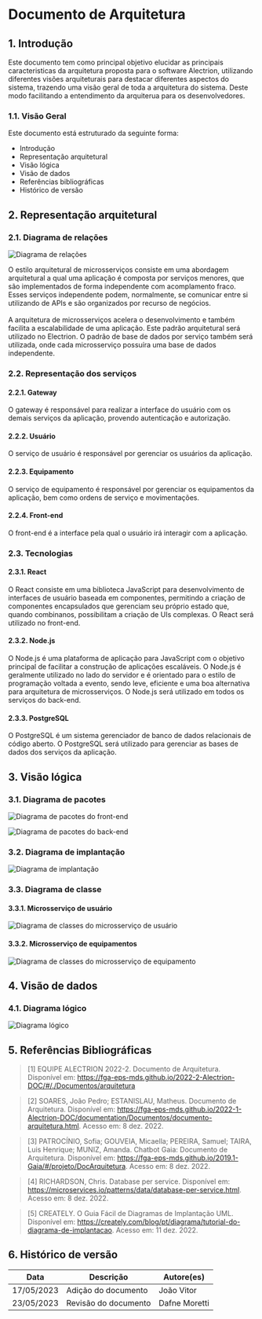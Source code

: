 # Documento de Arquitetura

## 1. Introdução
Este documento tem como principal objetivo elucidar as principais caracteristicas da arquitetura proposta para o software Alectrion, utilizando diferentes visões arquiteturais para destacar diferentes aspectos do sistema, trazendo uma visão geral de toda a arquitetura do sistema. Deste modo facilitando a entendimento da arquiterua para os desenvolvedores.

### 1.1. Visão Geral
Este documento está estruturado da seguinte forma:
- Introdução
- Representação arquitetural
- Visão lógica
- Visão de dados
- Referências bibliográficas
- Histórico de versão

## 2. Representação arquitetural
### 2.1. Diagrama de relações
![Diagrama de relações](../assets/relação.png)

O estilo arquitetural de microsserviços consiste em uma abordagem arquitetural a qual uma aplicação é composta por serviços menores, que são implementados de forma independente com acomplamento fraco. Esses serviços independente podem, normalmente, se comunicar entre si utilizando de APIs e são organizados por recurso de negócios.
<br/><br/>
A arquitetura de microsserviços acelera o desenvolvimento e também facilita a escalabilidade de uma aplicação. Este padrão arquitetural será utilizado no Electrion. O padrão de base de dados por serviço também será utilizada, onde cada microsserviço possuíra uma base de dados independente.

### 2.2. Representação dos serviços
#### 2.2.1. Gateway
O gateway é responsável para realizar a interface do usuário com os demais serviços da aplicação, provendo autenticação e autorização.

#### 2.2.2. Usuário
O serviço de usuário é responsável por gerenciar os usuários da aplicação.

#### 2.2.3. Equipamento
O serviço de equipamento é responsável por gerenciar os equipamentos da aplicação, bem como ordens de serviço e movimentações.

#### 2.2.4. Front-end
O front-end é a interface pela qual o usuário irá interagir com a aplicação.

### 2.3. Tecnologias
#### 2.3.1. React
O React consiste em uma biblioteca JavaScript para desenvolvimento de interfaces de usuário baseada em componentes, permitindo a criação de componentes encapsulados que gerenciam seu próprio estado que, quando combinanos, possibilitam a criação de UIs complexas. O React será utilizado no front-end.

#### 2.3.2. Node.js
O Node.js é uma plataforma de aplicação para JavaScript com o objetivo principal de facilitar a construção de aplicações escaláveis. O Node.js é geralmente utilizado no lado do servidor e é orientado para o estilo de programação voltada a evento, sendo leve, eficiente e uma boa alternativa para arquitetura de microsserviços. O Node.js será utilizado em todos os serviços do back-end.

#### 2.3.3. PostgreSQL
O PostgreSQL é um sistema gerenciador de banco de dados relacionais de código aberto. O PostgreSQL será utilizado para gerenciar as bases de dados dos serviços da aplicação.

## 3. Visão lógica
### 3.1. Diagrama de pacotes
![Diagrama de pacotes do front-end](../assets/pacotes-frontend.png)

![Diagrama de pacotes do back-end](../assets/pacotes-backend.png)

### 3.2. Diagrama de implantação
![Diagrama de implantação](../assets/implantação.png)

### 3.3. Diagrama de classe
#### 3.3.1. Microsserviço de usuário
![Diagrama de classes do microsserviço de usuário](../assets/classes-usuario.png)

#### 3.3.2. Microsserviço de equipamentos
![Diagrama de classes do microsserviço de equipamento](../assets/classes-equipamento.png)

## 4. Visão de dados
### 4.1. Diagrama lógico
![Diagrama lógico](../assets/logico.png)

## 5. Referências Bibliográficas

> [1] EQUIPE ALECTRION 2022-2. Documento de Arquitetura. Disponível em: https://fga-eps-mds.github.io/2022-2-Alectrion-DOC/#/./Documentos/arquitetura

> [2] SOARES, João Pedro; ESTANISLAU, Matheus. Documento de Arquitetura. Disponível em: https://fga-eps-mds.github.io/2022-1-Alectrion-DOC/documentation/Documentos/documento-arquitetura.html. Acesso em: 8 dez. 2022.

> [3] PATROCÍNIO, Sofia; GOUVEIA, Micaella; PEREIRA, Samuel; TAIRA, Luis Henrique; MUNIZ, Amanda. Chatbot Gaia: Documento de Arquitetura. Disponível em: https://fga-eps-mds.github.io/2019.1-Gaia/#/projeto/DocArquitetura. Acesso em: 8 dez. 2022.

> [4] RICHARDSON, Chris. Database per service. Disponível em: https://microservices.io/patterns/data/database-per-service.html. Acesso em: 8 dez. 2022.

> [5] CREATELY. O Guia Fácil de Diagramas de Implantação UML. Disponível em: https://creately.com/blog/pt/diagrama/tutorial-do-diagrama-de-implantacao. Acesso em: 11 dez. 2022.

## 6. Histórico de versão

|**Data**|**Descrição**|**Autore(es)**|
|--------|-------------|--------------|
| 17/05/2023 | Adição do documento | João Vitor |
| 23/05/2023 | Revisão do documento | Dafne Moretti |
